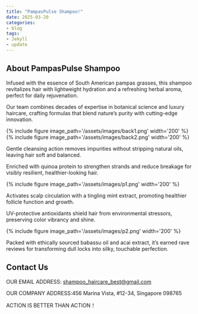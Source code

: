 ```yaml
---
title: "PampasPulse Shampoo!"
date: 2025-03-20
categories:
- blog
tags:
- Jekyll
- update
---
```


## About PampasPulse Shampoo

Infused with the essence of South American pampas grasses, this shampoo revitalizes hair with lightweight hydration and a refreshing herbal aroma, perfect for daily rejuvenation.

Our team combines decades of expertise in botanical science and luxury haircare, crafting formulas that blend nature’s purity with cutting-edge innovation.

{% include figure image_path='/assets/images/back1.png' width='200' %}
{% include figure image_path='/assets/images/back2.png' width='200' %}

Gentle cleansing action removes impurities without stripping natural oils, leaving hair soft and balanced.

Enriched with quinoa protein to strengthen strands and reduce breakage for visibly resilient, healthier-looking hair.

{% include figure image_path='/assets/images/p1.png' width='200' %}

Activates scalp circulation with a tingling mint extract, promoting healthier follicle function and growth.

UV-protective antioxidants shield hair from environmental stressors, preserving color vibrancy and shine.

{% include figure image_path='/assets/images/p2.png' width='200' %}

Packed with ethically sourced babassu oil and acai extract, it’s earned rave reviews for transforming dull locks into silky, touchable perfection.

## Contact Us

OUR EMAIL ADDRESS: shampoo_haircare_best@gmail.com

OUR COMPANY ADDRESS:456 Marina Vista, #12-34, Singapore 098765

ACTION IS BETTER THAN ACTION！
